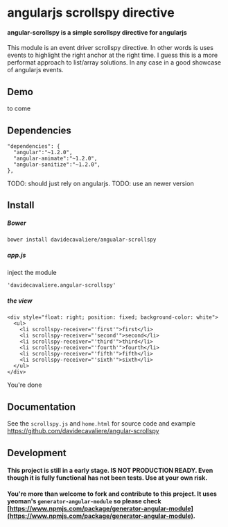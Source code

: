 # angularjs scrollspy directive

#### angular-scrollspy is a simple scrollspy directive for angularjs

This module is an event driver scrollspy directive. In other words is uses events to highlight the right anchor at the right time. I guess this is a more performat approach to list/array solutions. In any case in a good showcase of angularjs events.

## Demo
to come

## Dependencies
```
"dependencies": {
  "angular":"~1.2.0",
  "angular-animate":"~1.2.0",
  "angular-sanitize":"~1.2.0",
},
```

TODO: should just rely on angularjs.
TODO: use an newer version

## Install

##### Bower
```
bower install davidecavaliere/angualar-scrollspy
```
##### app.js
inject the module
```
'davidecavaliere.angular-scrollspy'
```

##### the view
```
<div style="float: right; position: fixed; background-color: white">
  <ul>
    <li scrollspy-receiver="'first'">first</li>
    <li scrollspy-receiver="'second'">second</li>
    <li scrollspy-receiver="'third'">third</li>
    <li scrollspy-receiver="'fourth'">fourth</li>
    <li scrollspy-receiver="'fifth'">fifth</li>
    <li scrollspy-receiver="'sixth'">sixth</li>
  </ul>
</div>
```
You're done

## Documentation
See the `scrollspy.js` and `home.html` for source code and example
https://github.com/davidecavaliere/angular-scrollspy


## Development

#### This project is still in a early stage. IS NOT PRODUCTION READY. Even though it is fully functional has not been tests. Use at your own risk.

#### You're more than welcome to fork and contribute to this project. It uses yeoman's `generator-angular-module` so please check [https://www.npmjs.com/package/generator-angular-module](https://www.npmjs.com/package/generator-angular-module).
